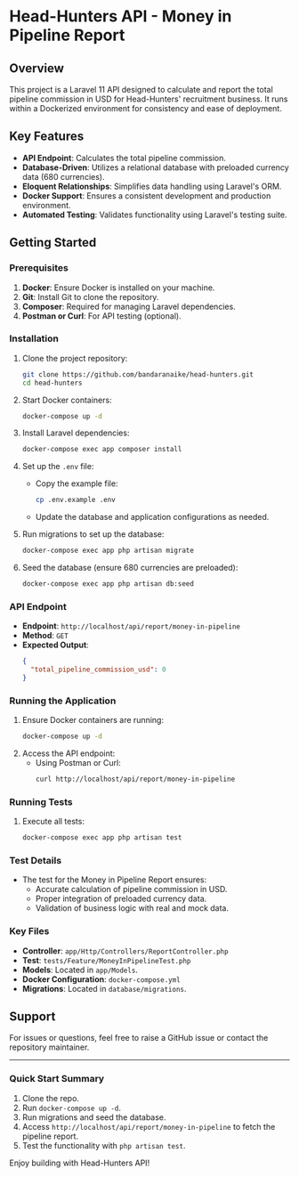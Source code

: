 # Head-Hunters API - Money in Pipeline Report

## Overview
This project is a Laravel 11 API designed to calculate and report the total pipeline commission in USD for Head-Hunters' recruitment business. It runs within a Dockerized environment for consistency and ease of deployment.

## Key Features
- **API Endpoint**: Calculates the total pipeline commission.
- **Database-Driven**: Utilizes a relational database with preloaded currency data (680 currencies).
- **Eloquent Relationships**: Simplifies data handling using Laravel's ORM.
- **Docker Support**: Ensures a consistent development and production environment.
- **Automated Testing**: Validates functionality using Laravel's testing suite.

## Getting Started

### Prerequisites
1. **Docker**: Ensure Docker is installed on your machine.
2. **Git**: Install Git to clone the repository.
3. **Composer**: Required for managing Laravel dependencies.
4. **Postman or Curl**: For API testing (optional).

### Installation
1. Clone the project repository:
   ```bash
   git clone https://github.com/bandaranaike/head-hunters.git
   cd head-hunters
   ```

2. Start Docker containers:
   ```bash
   docker-compose up -d
   ```

3. Install Laravel dependencies:
   ```bash
   docker-compose exec app composer install
   ```

4. Set up the `.env` file:
    - Copy the example file:
      ```bash
      cp .env.example .env
      ```
    - Update the database and application configurations as needed.

5. Run migrations to set up the database:
   ```bash
   docker-compose exec app php artisan migrate
   ```

6. Seed the database (ensure 680 currencies are preloaded):
   ```bash
   docker-compose exec app php artisan db:seed
   ```

### API Endpoint
- **Endpoint**: `http://localhost/api/report/money-in-pipeline`
- **Method**: `GET`
- **Expected Output**:
  ```json
  {
    "total_pipeline_commission_usd": 0
  }
  ```

### Running the Application
1. Ensure Docker containers are running:
   ```bash
   docker-compose up -d
   ```
2. Access the API endpoint:
    - Using Postman or Curl:
      ```bash
      curl http://localhost/api/report/money-in-pipeline
      ```

### Running Tests
1. Execute all tests:
   ```bash
   docker-compose exec app php artisan test
   ```

### Test Details
- The test for the Money in Pipeline Report ensures:
    - Accurate calculation of pipeline commission in USD.
    - Proper integration of preloaded currency data.
    - Validation of business logic with real and mock data.

### Key Files
- **Controller**: `app/Http/Controllers/ReportController.php`
- **Test**: `tests/Feature/MoneyInPipelineTest.php`
- **Models**: Located in `app/Models`.
- **Docker Configuration**: `docker-compose.yml`
- **Migrations**: Located in `database/migrations`.

## Support
For issues or questions, feel free to raise a GitHub issue or contact the repository maintainer.

---

### Quick Start Summary
1. Clone the repo.
2. Run `docker-compose up -d`.
3. Run migrations and seed the database.
4. Access `http://localhost/api/report/money-in-pipeline` to fetch the pipeline report.
5. Test the functionality with `php artisan test`.

Enjoy building with Head-Hunters API!

